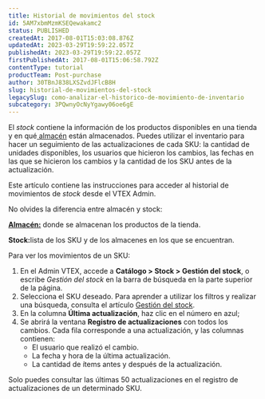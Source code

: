 ```yaml
---
title: ​​Historial de movimientos del stock
id: 5AM7xbmMzmKSEQewakamc2
status: PUBLISHED
createdAt: 2017-08-01T15:03:08.876Z
updatedAt: 2023-03-29T19:59:22.057Z
publishedAt: 2023-03-29T19:59:22.057Z
firstPublishedAt: 2017-08-01T15:06:58.792Z
contentType: tutorial
productTeam: Post-purchase
author: 30TBnJ838LXSZvdJFlcB8H
slug: historial-de-movimientos-del-stock
legacySlug: como-analizar-el-historico-de-movimiento-de-inventario
subcategory: 3PQwnyOcNyYgawy06oe6gE
---
```


El _stock_ contiene la información de los productos disponibles en una tienda y en qué[ almacén](https://help.vtex.com/es/tutorial/almacen--6oIxvsVDTtGpO7y6zwhGpb) están almacenados. Puedes utilizar el inventario para hacer un seguimiento de las actualizaciones de cada SKU: la cantidad de unidades disponibles, los usuarios que hicieron los cambios, las fechas en las que se hicieron los cambios y la cantidad de los SKU antes de la actualización.

Este artículo contiene las instrucciones para acceder al historial de movimientos de _stock_ desde el VTEX Admin.

<div class = "alert alert-info">
No olvides la diferencia entre almacén y stock:
<p><b><a href="https://help.vtex.com/es/tutorial/almacen--6oIxvsVDTtGpO7y6zwhGpb">Almacén:</a></b> donde se almacenan los productos de la tienda.
<p><b>Stock:</b>lista de los SKU y de los almacenes en los que se encuentran.
</div>

Para ver los movimientos de un SKU:

1. En el Admin VTEX, accede a **Catálogo > Stock > Gestión del stock**, o escribe *Gestión del stock* en la barra de búsqueda en la parte superior de la página.  
2. Selecciona el SKU deseado. Para aprender a utilizar los filtros y realizar una búsqueda, consulta el artículo [Gestión del stock](https://help.vtex.com/es/tutorial/gestionar-items-en-inventario--tutorials_139).
3. En la columna **Última actualización**, haz clic en el número en azul;
4. Se abrirá la ventana **Registro de actualizaciones** con todos los cambios. Cada fila corresponde a una actualización, y las columnas contienen:
    * El usuario que realizó el cambio.      
    * La fecha y hora de la última actualización.
    * La cantidad de ítems antes y después de la actualización.

<div class="alert alert-warning">
Solo puedes consultar las últimas 50 actualizaciones en el registro de actualizaciones de un determinado SKU.
</div>


